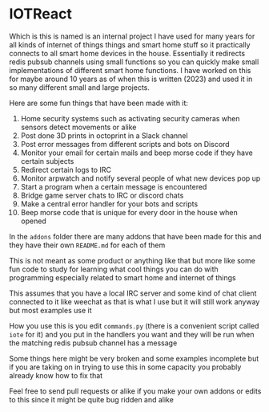 # IOTReact 
Which is this is named is an internal project I have used for many years for all kinds of internet of things things and smart home stuff so it practically connects to all smart home devices in the house. Essentially it redirects redis pubsub channels using small functions so you can quickly make small implementations of different smart home functions. I have worked on this for maybe around 10 years as of when this is written (2023) and used it in so many different small and large projects.

Here are some fun things that have been made with it:
1. Home security systems such as activating security cameras when sensors detect movements or alike
2. Post done 3D prints in octoprint in a Slack channel
3. Post error messages from different scripts and bots on Discord
4. Monitor your email for certain mails and beep morse code if they have certain subjects
5. Redirect certain logs to IRC
6. Monitor arpwatch and notify several people of what new devices pop up
7. Start a program when a certain message is encountered
8. Bridge game server chats to IRC or discord chats
9. Make a central error handler for your bots and scripts
10. Beep morse code that is unique for every door in the house when opened

In the `addons` folder there are many addons that have been made for this and they have their own `README.md` for each of them

This is not meant as some product or anything like that but more like some fun code to study for learning what cool things you can do with programming especially related to smart home and internet of things

This assumes that you have a local IRC server and some kind of chat client connected to it like weechat as that is what I use but it will still work anyway but most examples use it

How you use this is you edit `commands.py` (there is a convenient script called `iote` for it) and you put in the handlers you want and they will be run when the matching redis pubsub channel has a message

Some things here might be very broken and some examples incomplete but if you are taking on in trying to use this in some capacity you probably already know how to fix that

Feel free to send pull requests or alike if you make your own addons or edits to this since it might be quite bug ridden and alike
